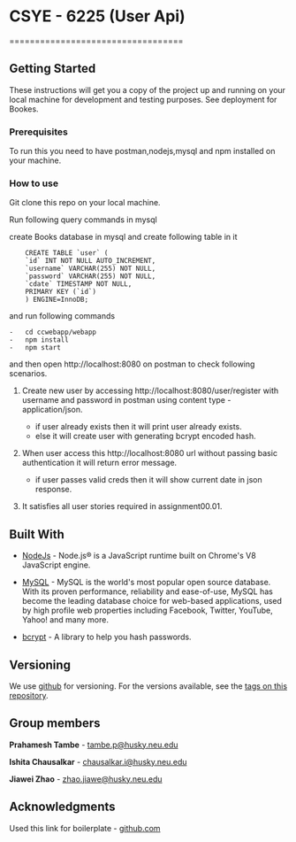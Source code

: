 # CSYE - 6225 (User Api)
==================================

## Getting Started

These instructions will get you a copy of the project up and running on your local machine for development and testing purposes. See deployment for Bookes.

### Prerequisites

To run this you need to have postman,nodejs,mysql and npm installed on your machine. 

### How to use

Git clone this repo on your local machine.

Run following query commands in mysql

create Books database in mysql and create following table in it

```
	CREATE TABLE `user` (
	`id` INT NOT NULL AUTO_INCREMENT,
	`username` VARCHAR(255) NOT NULL,
	`password` VARCHAR(255) NOT NULL,
	`cdate` TIMESTAMP NOT NULL,
	PRIMARY KEY (`id`)
	) ENGINE=InnoDB;
```

and run following commands 

```
-	cd ccwebapp/webapp
-	npm install
-	npm start	
```

and then open http://localhost:8080 on postman to check following scenarios.

1. 	Create new user by accessing http://localhost:8080/user/register with username and password in postman using content type - application/json.
	-	if user already exists then it will print user already exists.
	-	else it will create user with generating bcrypt encoded hash.

2.	When user access this http://localhost:8080 url without passing basic authentication it will return error message.
	-	if user passes valid creds then it will show current date in json response.		

3.	It satisfies all user stories required in assignment00.01.


## Built With

* [NodeJs](https://nodejs.org/en/) - Node.js® is a JavaScript runtime built on Chrome's V8 JavaScript engine.

* [MySQL](https://www.mysql.com/) - MySQL is the world's most popular open source database. With its proven performance, reliability and ease-of-use, MySQL has become the leading database choice for web-based applications, used by high profile web properties including Facebook, Twitter, YouTube, Yahoo! and many more.

* [bcrypt](https://www.npmjs.com/package/bcrypt) - A library to help you hash passwords.

## Versioning

We use [github](https://github.com/) for versioning. For the versions available, see the [tags on this repository](https://github.com/prathamesh-tambe/webapp). 

## Group members

**Prahamesh Tambe** - tambe.p@husky.neu.edu

**Ishita Chausalkar** - chausalkar.i@husky.neu.edu

**Jiawei Zhao** - zhao.jiawe@husky.neu.edu

## Acknowledgments

Used this link for boilerplate - [github.com](https://github.com/developit/express-es6-rest-api)

